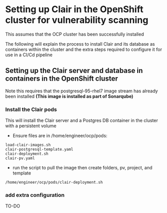 # Setting up Clair in the OpenShift cluster for vulnerability scanning

This assumes that the OCP cluster has been successfully installed

The following will explain the process to install Clair and its database as containers within the cluster and the extra steps required to configure it for use in a CI/Cd pipeline

## Setting up the Clair server and database in containers in the OpenShift cluster

Note this requires that the postgresql-95-rhel7 image stream has already been installed **(This image is installed as part of Sonarqube)**

### Install the Clair pods

This will install the Clair server and a Postgres DB container in the cluster with a persistent volume


* Ensure files are in /home/engineer/ocp/pods:

```
load-clair-images.sh
clair-postgresql-template.yaml
clair-deployment.sh
clair-pv.yaml
```

* run the script to pull the image then create folders, pv, project, and template

```
/home/engineer/ocp/pods/clair-deployment.sh
```

### add extra configuration

TO-DO